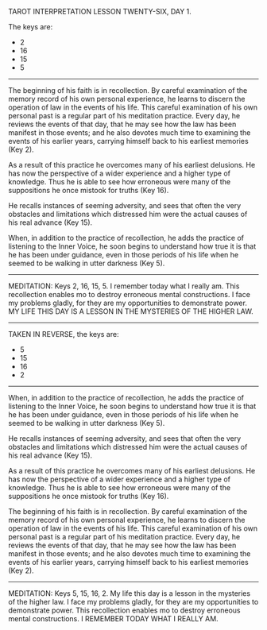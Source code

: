 TAROT INTERPRETATION
LESSON TWENTY-SIX, DAY 1.

The keys are:

-  2
- 16
- 15
-  5

---

The beginning of his faith is in recollection. By careful examination of the memory record of his own personal experience, he learns to discern the operation of law in the events of his life. This careful examination of his own personal past is a regular part of his meditation practice. Every day, he reviews the events of that day, that he may see how the law has been manifest in those events; and he also devotes much time to examining the events of his earlier years, carrying himself back to his earliest memories (Key 2).

As a result of this practice he overcomes many of his earliest delusions. He has now the perspective of a wider experience and a higher type of knowledge. Thus he is able to see how erroneous were many of the suppositions he once mistook for truths (Key 16).

He recalls instances of seeming adversity, and sees that often the very obstacles and limitations which distressed him were the actual causes of his real advance (Key 15).

When, in addition to the practice of recollection, he adds the practice of listening to the Inner Voice, he soon begins to understand how true it is that he has been under guidance, even in those periods of his life when he seemed to be walking in utter darkness (Key 5).

---


MEDITATION: Keys 2, 16, 15, 5. I remember today what I really am. This recollection enables mo to destroy erroneous mental constructions. I face my problems gladly, for they are my opportunities to demonstrate power. MY LIFE THIS DAY IS A LESSON IN THE MYSTERIES OF THE HIGHER LAW.

---

TAKEN IN REVERSE, the keys are:

-  5
- 15
- 16
-  2

---

When, in addition to the practice of recollection, he adds the practice of listening to the Inner Voice, he soon begins to understand how true it is that he has been under guidance, even in those periods of his life when he seemed to be walking in utter darkness (Key 5).

He recalls instances of seeming adversity, and sees that often the very obstacles and limitations which distressed him were the actual causes of his real advance (Key 15).

As a result of this practice he overcomes many of his earliest delusions. He has now the perspective of a wider experience and a higher type of knowledge. Thus he is able to see how erroneous were many of the suppositions he once mistook for truths (Key 16).

The beginning of his faith is in recollection. By careful examination of the memory record of his own personal experience, he learns to discern the operation of law in the events of his life. This careful examination of his own personal past is a regular part of his meditation practice. Every day, he reviews the events of that day, that he may see how the law has been manifest in those events; and he also devotes much time to examining the events of his earlier years, carrying himself back to his earliest memories (Key 2).

---

MEDITATION: Keys 5, 15, 16, 2. My life this day is a lesson in the mysteries of the higher law. I face my problems gladly, for they are my opportunities to demonstrate power. This recollection enables mo to destroy erroneous mental constructions. I REMEMBER TODAY WHAT I REALLY AM.
